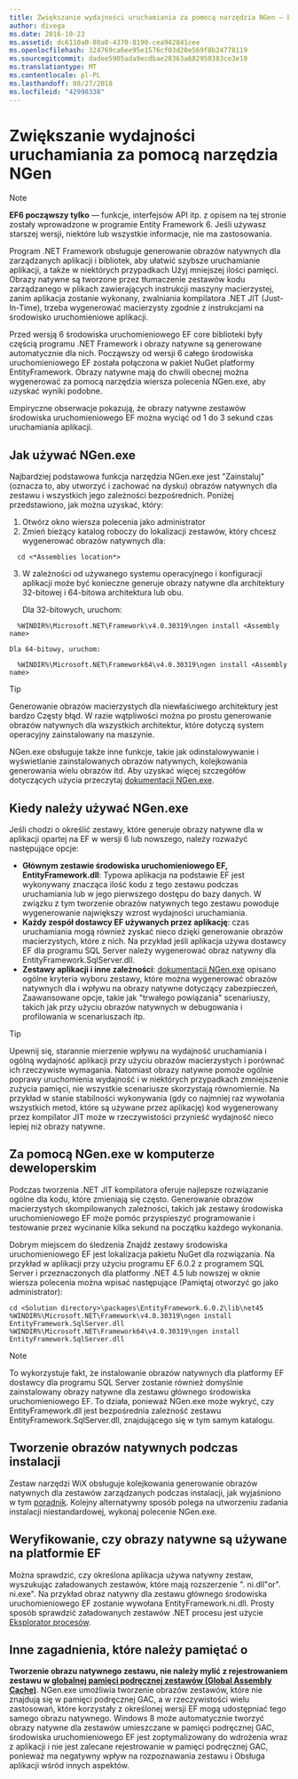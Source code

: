 ```yaml
---
title: Zwiększanie wydajności uruchamiania za pomocą narzędzia NGen — EF6
author: divega
ms.date: 2016-10-23
ms.assetid: dc6110a0-80a0-4370-8190-cea942841cee
ms.openlocfilehash: 324769ca6ee95e1576cf03d20e569f8b24778119
ms.sourcegitcommit: dadee5905ada9ecdbae28363a682950383ce3e10
ms.translationtype: MT
ms.contentlocale: pl-PL
ms.lasthandoff: 08/27/2018
ms.locfileid: "42998338"
---
```

# <a name="improving-startup-performance-with-ngen"></a>Zwiększanie wydajności uruchamiania za pomocą narzędzia NGen
> [!NOTE]
> **EF6 począwszy tylko** — funkcje, interfejsów API itp. z opisem na tej stronie zostały wprowadzone w programie Entity Framework 6. Jeśli używasz starszej wersji, niektóre lub wszystkie informacje, nie ma zastosowania.  

Program .NET Framework obsługuje generowanie obrazów natywnych dla zarządzanych aplikacji i bibliotek, aby ułatwić szybsze uruchamianie aplikacji, a także w niektórych przypadkach Użyj mniejszej ilości pamięci. Obrazy natywne są tworzone przez tłumaczenie zestawów kodu zarządzanego w plikach zawierających instrukcji maszyny macierzystej, zanim aplikacja zostanie wykonany, zwalniania kompilatora .NET JIT (Just-In-Time), trzeba wygenerować macierzysty zgodnie z instrukcjami na środowisko uruchomieniowe aplikacji.  

Przed wersją 6 środowiska uruchomieniowego EF core biblioteki były częścią programu .NET Framework i obrazy natywne są generowane automatycznie dla nich. Począwszy od wersji 6 całego środowiska uruchomieniowego EF została połączona w pakiet NuGet platformy EntityFramework. Obrazy natywne mają do chwili obecnej można wygenerować za pomocą narzędzia wiersza polecenia NGen.exe, aby uzyskać wyniki podobne.  

Empiryczne obserwacje pokazują, że obrazy natywne zestawów środowiska uruchomieniowego EF można wyciąć od 1 do 3 sekund czas uruchamiania aplikacji.  

## <a name="how-to-use-ngenexe"></a>Jak używać NGen.exe  

Najbardziej podstawowa funkcja narzędzia NGen.exe jest "Zainstaluj" (oznacza to, aby utworzyć i zachować na dysku) obrazów natywnych dla zestawu i wszystkich jego zależności bezpośrednich. Poniżej przedstawiono, jak można uzyskać, który:  

1. Otwórz okno wiersza polecenia jako administrator  
2. Zmień bieżący katalog roboczy do lokalizacji zestawów, który chcesz wygenerować obrazów natywnych dla:  

  ``` console
    cd <*Assemblies location*>  
  ```
3. W zależności od używanego systemu operacyjnego i konfiguracji aplikacji może być konieczne generuje obrazy natywne dla architektury 32-bitowej i 64-bitowa architektura lub obu.  

    Dla 32-bitowych, uruchom:  
  ``` console
    %WINDIR%\Microsoft.NET\Framework\v4.0.30319\ngen install <Assembly name>  
  ```
    Dla 64-bitowy, uruchom:
  ``` console
    %WINDIR%\Microsoft.NET\Framework64\v4.0.30319\ngen install <Assembly name>  
  ```

> [!TIP]
> Generowanie obrazów macierzystych dla niewłaściwego architektury jest bardzo Częsty błąd. W razie wątpliwości można po prostu generowanie obrazów natywnych dla wszystkich architektur, które dotyczą system operacyjny zainstalowany na maszynie.  

NGen.exe obsługuje także inne funkcje, takie jak odinstalowywanie i wyświetlanie zainstalowanych obrazów natywnych, kolejkowania generowania wielu obrazów itd. Aby uzyskać więcej szczegółów dotyczących użycia przeczytaj [dokumentacji NGen.exe](https://msdn.microsoft.com/library/6t9t5wcf.aspx).  

## <a name="when-to-use-ngenexe"></a>Kiedy należy używać NGen.exe  

Jeśli chodzi o określić zestawy, które generuje obrazy natywne dla w aplikacji opartej na EF w wersji 6 lub nowszego, należy rozważyć następujące opcje:  

- **Głównym zestawie środowiska uruchomieniowego EF, EntityFramework.dll**: Typowa aplikacja na podstawie EF jest wykonywany znacząca ilość kodu z tego zestawu podczas uruchamiania lub w jego pierwszego dostępu do bazy danych. W związku z tym tworzenie obrazów natywnych tego zestawu powoduje wygenerowanie największy wzrost wydajności uruchamiania.  
- **Każdy zespół dostawcy EF używanych przez aplikację**: czas uruchamiania mogą również zyskać nieco dzięki generowanie obrazów macierzystych, które z nich. Na przykład jeśli aplikacja używa dostawcy EF dla programu SQL Server należy wygenerować obraz natywny dla EntityFramework.SqlServer.dll.  
- **Zestawy aplikacji i inne zależności**: [dokumentacji NGen.exe](https://msdn.microsoft.com/library/6t9t5wcf.aspx) opisano ogólne kryteria wyboru zestawy, które można wygenerować obrazów natywnych dla i wpływu na obrazy natywne dotyczący zabezpieczeń, Zaawansowane opcje, takie jak "trwałego powiązania" scenariuszy, takich jak przy użyciu obrazów natywnych w debugowania i profilowania w scenariuszach itp.  

> [!TIP]
> Upewnij się, starannie mierzenie wpływu na wydajność uruchamiania i ogólną wydajność aplikacji przy użyciu obrazów macierzystych i porównać ich rzeczywiste wymagania. Natomiast obrazy natywne pomoże ogólnie poprawy uruchomienia wydajność i w niektórych przypadkach zmniejszenie zużycia pamięci, nie wszystkie scenariusze skorzystają równomiernie. Na przykład w stanie stabilności wykonywania (gdy co najmniej raz wywołania wszystkich metod, które są używane przez aplikację) kod wygenerowany przez kompilator JIT może w rzeczywistości przynieść wydajność nieco lepiej niż obrazy natywne.  

## <a name="using-ngenexe-in-a-development-machine"></a>Za pomocą NGen.exe w komputerze deweloperskim  

Podczas tworzenia .NET JIT kompilatora oferuje najlepsze rozwiązanie ogólne dla kodu, które zmieniają się często. Generowanie obrazów macierzystych skompilowanych zależności, takich jak zestawy środowiska uruchomieniowego EF może pomóc przyspieszyć programowanie i testowanie przez wycinanie kilka sekund na początku każdego wykonania.  

Dobrym miejscem do śledzenia Znajdź zestawy środowiska uruchomieniowego EF jest lokalizacja pakietu NuGet dla rozwiązania. Na przykład w aplikacji przy użyciu programu EF 6.0.2 z programem SQL Server i przeznaczonych dla platformy .NET 4.5 lub nowszej w oknie wiersza polecenia można wpisać następujące (Pamiętaj otworzyć go jako administrator):  

``` console
cd <Solution directory>\packages\EntityFramework.6.0.2\lib\net45
%WINDIR%\Microsoft.NET\Framework\v4.0.30319\ngen install EntityFramework.SqlServer.dll
%WINDIR%\Microsoft.NET\Framework64\v4.0.30319\ngen install EntityFramework.SqlServer.dll
```  

> [!NOTE]
> To wykorzystuje fakt, że instalowanie obrazów natywnych dla platformy EF dostawcy dla programu SQL Server zostanie również domyślnie zainstalowany obrazy natywne dla zestawu głównego środowiska uruchomieniowego EF. To działa, ponieważ NGen.exe może wykryć, czy EntityFramework.dll jest bezpośrednia zależność zestawu EntityFramework.SqlServer.dll, znajdującego się w tym samym katalogu.  

## <a name="creating-native-images-during-setup"></a>Tworzenie obrazów natywnych podczas instalacji  

Zestaw narzędzi WiX obsługuje kolejkowania generowanie obrazów natywnych dla zestawów zarządzanych podczas instalacji, jak wyjaśniono w tym [poradnik](http://wixtoolset.org/documentation/manual/v3/howtos/files_and_registry/ngen_managed_assemblies.html). Kolejny alternatywny sposób polega na utworzeniu zadania instalacji niestandardowej, wykonaj polecenie NGen.exe.  

## <a name="verifying-that-native-images-are-being-used-for-ef"></a>Weryfikowanie, czy obrazy natywne są używane na platformie EF  

Można sprawdzić, czy określona aplikacja używa natywny zestaw, wyszukując załadowanych zestawów, które mają rozszerzenie ". ni.dll"or". ni.exe". Na przykład obraz natywny dla zestawu głównego środowiska uruchomieniowego EF zostanie wywołana EntityFramework.ni.dll. Prosty sposób sprawdzić załadowanych zestawów .NET procesu jest użycie [Eksplorator procesów](https://technet.microsoft.com/sysinternals/bb896653).  

## <a name="other-things-to-be-aware-of"></a>Inne zagadnienia, które należy pamiętać o  

**Tworzenie obrazu natywnego zestawu, nie należy mylić z rejestrowaniem zestawu w [globalnej pamięci podręcznej zestawów (Global Assembly Cache)](https://msdn.microsoft.com/library/yf1d93sz.aspx)**. NGen.exe umożliwia tworzenie obrazów zestawów, które nie znajdują się w pamięci podręcznej GAC, a w rzeczywistości wielu zastosowań, które korzystały z określonej wersji EF mogą udostępniać tego samego obrazu natywnego. Windows 8 może automatycznie tworzyć obrazy natywne dla zestawów umieszczane w pamięci podręcznej GAC, środowiska uruchomieniowego EF jest zoptymalizowany do wdrożenia wraz z aplikacji i nie jest zalecane rejestrowanie w pamięci podręcznej GAC, ponieważ ma negatywny wpływ na rozpoznawania zestawu i Obsługa aplikacji wśród innych aspektów.  
